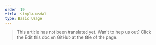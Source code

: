 ```yaml
---
order: 19
title: Simple Model
type: Basic Usage
---
```


> This article has not been translated yet. Wan't to help us out? Click the Edit this doc on GitHub at the title of the page.
